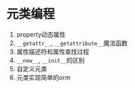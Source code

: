 # 元类编程

1. property动态属性
2. `__getattr__`, `__getattribute__`魔法函数
3. 属性描述符和属性查找过程
4. `__new__`, `__init__`的区别
5. 自定义元类
6. 元类实现简单的orm

